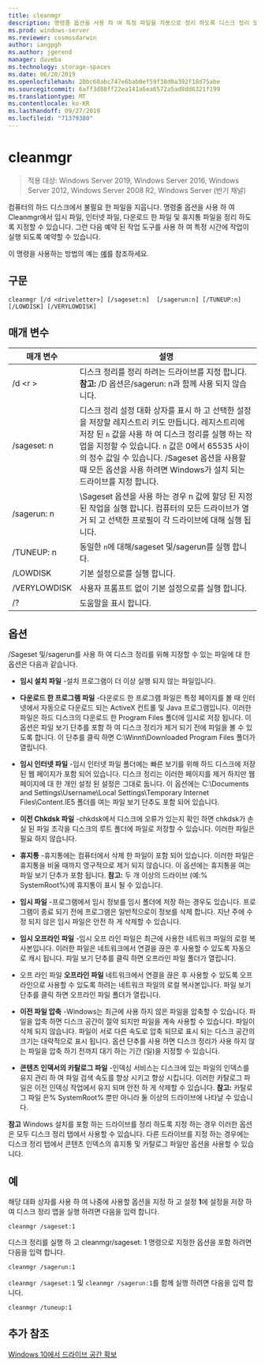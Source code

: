 ```yaml
---
title: cleanmgr
description: 명령줄 옵션을 사용 하 여 특정 파일을 자동으로 정리 하도록 디스크 정리 도구 (Cleanmgr)를 구성 하는 방법에 대해 알아봅니다.
ms.prod: windows-server
ms.reviewer: cosmosdarwin
author: iangpgh
ms.author: jgerend
manager: daveba
ms.technology: storage-spaces
ms.date: 06/20/2019
ms.openlocfilehash: 20bc60abc747e6bab0ef59f38d0a392f18d75abe
ms.sourcegitcommit: 6aff3d88ff22ea141a6ea6572a5ad8dd6321f199
ms.translationtype: MT
ms.contentlocale: ko-KR
ms.lasthandoff: 09/27/2019
ms.locfileid: "71379380"
---
```

# <a name="cleanmgr"></a>cleanmgr

> 적용 대상: Windows Server 2019, Windows Server 2016, Windows Server 2012, Windows Server 2008 R2, Windows Server (반기 채널)

컴퓨터의 하드 디스크에서 불필요 한 파일을 지웁니다. 명령줄 옵션을 사용 하 여 Cleanmgr에서 임시 파일, 인터넷 파일, 다운로드 한 파일 및 휴지통 파일을 정리 하도록 지정할 수 있습니다. 그런 다음 예약 된 작업 도구를 사용 하 여 특정 시간에 작업이 실행 되도록 예약할 수 있습니다.

이 명령을 사용하는 방법의 예는 [예](#examples)를 참조하세요.

## <a name="syntax"></a>구문

```
cleanmgr [/d <driveletter>] [/sageset:n]  [/sagerun:n] [/TUNEUP:n] [/LOWDISK] [/VERYLOWDISK]
```

## <a name="parameters"></a>매개 변수

|      매개 변수      |    설명     |
| ------------------- | ------------------ |
|  /d \<r >          | 디스크 정리를 정리 하려는 드라이브를 지정 합니다.<br>**참고:** /D 옵션은/sagerun: n과 함께 사용 되지 않습니다. |
| /sageset: n | 디스크 정리 설정 대화 상자를 표시 하 고 선택한 설정을 저장할 레지스트리 키도 만듭니다. 레지스트리에 저장 된 `n` 값을 사용 하 여 디스크 정리를 실행 하는 작업을 지정할 수 있습니다. `n` 값은 0에서 65535 사이의 정수 값일 수 있습니다. /Sageset 옵션을 사용할 때 모든 옵션을 사용 하려면 Windows가 설치 되는 드라이브를 지정 합니다.  |
|  /sagerun: n  |  \Sageset 옵션을 사용 하는 경우 n 값에 할당 된 지정 된 작업을 실행 합니다. 컴퓨터의 모든 드라이브가 열거 되 고 선택한 프로필이 각 드라이브에 대해 실행 됩니다.           |
| /TUNEUP: n    | 동일한 `n`에 대해/sageset 및/sagerun를 실행 합니다. |
| /LOWDISK     | 기본 설정으로를 실행 합니다. |
| /VERYLOWDISK | 사용자 프롬프트 없이 기본 설정으로를 실행 합니다. |
| /?           | 도움말을 표시 합니다. |

## <a name="options"></a>옵션

/Sageset 및/sagerun를 사용 하 여 디스크 정리를 위해 지정할 수 있는 파일에 대 한 옵션은 다음과 같습니다.

- **임시 설치 파일** -설치 프로그램이 더 이상 실행 되지 않는 파일입니다.

- **다운로드 한 프로그램 파일** -다운로드 한 프로그램 파일은 특정 페이지를 볼 때 인터넷에서 자동으로 다운로드 되는 ActiveX 컨트롤 및 Java 프로그램입니다. 이러한 파일은 하드 디스크의 다운로드 한 Program Files 폴더에 임시로 저장 됩니다. 이 옵션은 파일 보기 단추를 포함 하 여 디스크 정리가 제거 되기 전에 파일을 볼 수 있도록 합니다. 이 단추를 클릭 하면 C:\Winnt\Downloaded Program Files 폴더가 열립니다.

- **임시 인터넷 파일** -임시 인터넷 파일 폴더에는 빠른 보기를 위해 하드 디스크에 저장 된 웹 페이지가 포함 되어 있습니다. 디스크 정리는 이러한 페이지를 제거 하지만 웹 페이지에 대 한 개인 설정 된 설정은 그대로 둡니다. 이 옵션에는 C:\Documents and Settings\Username\Local Settings\Temporary Internet Files\Content.IE5 폴더를 여는 파일 보기 단추도 포함 되어 있습니다. 

- **이전 Chkdsk 파일** -chkdsk에서 디스크에 오류가 있는지 확인 하면 chkdsk가 손실 된 파일 조각을 디스크의 루트 폴더에 파일로 저장할 수 있습니다. 이러한 파일은 필요 하지 않습니다.

- **휴지통** -휴지통에는 컴퓨터에서 삭제 한 파일이 포함 되어 있습니다. 이러한 파일은 휴지통을 비울 때까지 영구적으로 제거 되지 않습니다. 이 옵션에는 휴지통을 여는 파일 보기 단추가 포함 됩니다. **참고:** 두 개 이상의 드라이브 (예:% SystemRoot%)에 휴지통이 표시 될 수 있습니다.

- **임시 파일** -프로그램에서 임시 정보를 임시 폴더에 저장 하는 경우도 있습니다. 프로그램이 종료 되기 전에 프로그램은 일반적으로이 정보를 삭제 합니다. 지난 주에 수정 되지 않은 임시 파일은 안전 하 게 삭제할 수 있습니다.

- **임시 오프라인 파일** -임시 오프 라인 파일은 최근에 사용한 네트워크 파일의 로컬 복사본입니다. 이러한 파일은 네트워크에서 연결을 끊은 후 사용할 수 있도록 자동으로 캐시 됩니다. 파일 보기 단추를 클릭 하면 오프라인 파일 폴더가 열립니다.

- 오프 라인 파일 **오프라인 파일** 네트워크에서 연결을 끊은 후 사용할 수 있도록 오프 라인으로 사용할 수 있도록 하려는 네트워크 파일의 로컬 복사본입니다. 파일 보기 단추를 클릭 하면 오프라인 파일 폴더가 열립니다.

- **이전 파일 압축** -Windows는 최근에 사용 하지 않은 파일을 압축할 수 있습니다. 파일을 압축 하면 디스크 공간이 절약 되지만 파일을 계속 사용할 수 있습니다. 파일이 삭제 되지 않습니다. 파일이 서로 다른 속도로 압축 되므로 표시 되는 디스크 공간의 크기는 대략적으로 표시 됩니다. 옵션 단추를 사용 하면 디스크 정리가 사용 하지 않는 파일을 압축 하기 전까지 대기 하는 기간 (일)을 지정할 수 있습니다.

- **콘텐츠 인덱서의 카탈로그 파일** -인덱싱 서비스는 디스크에 있는 파일의 인덱스를 유지 관리 하 여 파일 검색 속도를 향상 시키고 향상 시킵니다. 이러한 카탈로그 파일은 이전 인덱싱 작업에서 유지 되며 안전 하 게 삭제할 수 있습니다. **참고:** 카탈로그 파일 은% SystemRoot% 뿐만 아니라 둘 이상의 드라이브에 나타날 수 있습니다.

**참고** Windows 설치를 포함 하는 드라이브를 정리 하도록 지정 하는 경우 이러한 옵션은 모두 디스크 정리 탭에서 사용할 수 있습니다. 다른 드라이브를 지정 하는 경우에는 디스크 정리 탭에서 콘텐츠 인덱스의 휴지통 및 카탈로그 파일만 옵션을 사용할 수 있습니다. 

## <a name="examples"></a>예

해당 대화 상자를 사용 하 여 나중에 사용할 옵션을 지정 하 고 설정 **1**에 설정을 저장 하 여 디스크 정리 앱을 실행 하려면 다음을 입력 합니다.

```
cleanmgr /sageset:1
```

디스크 정리를 실행 하 고 cleanmgr/sageset: 1 명령으로 지정한 옵션을 포함 하려면 다음을 입력 합니다.

```
cleanmgr /sagerun:1
```

```cleanmgr /sageset:1``` 및 ```cleanmgr /sagerun:1```를 함께 실행 하려면 다음을 입력 합니다.

```
cleanmgr /tuneup:1
```

## <a name="additional-references"></a>추가 참조

[Windows 10에서 드라이브 공간 확보](https://support.microsoft.com/en-us/help/12425/windows-10-free-up-drive-space)
